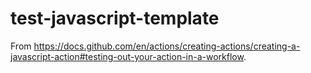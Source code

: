 # test-javascript-template
From https://docs.github.com/en/actions/creating-actions/creating-a-javascript-action#testing-out-your-action-in-a-workflow.
